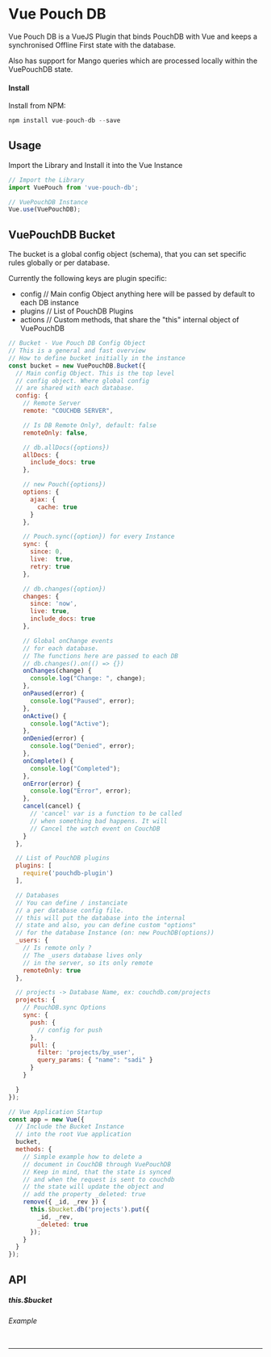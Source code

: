 # Vue Pouch DB

Vue Pouch DB is a VueJS Plugin that binds PouchDB with Vue and keeps
a synchronised Offline First state with the database.

Also has support for Mango queries which are processed locally within
the VuePouchDB state.

#### Install

Install from NPM:

```javascript
npm install vue-pouch-db --save
```

## Usage

Import the Library and Install it into the Vue Instance

```javascript
// Import the Library
import VuePouch from 'vue-pouch-db';

// VuePouchDB Instance
Vue.use(VuePouchDB);
```

## VuePouchDB Bucket

The bucket is a global config object (schema), that you can set
specific rules globally or per database.

Currently the following keys are plugin specific:

* config // Main config Object anything here will be passed by default to each DB instance
* plugins // List of PouchDB Plugins
* actions // Custom methods, that share the "this" internal object of VuePouchDB

```javascript
// Bucket - Vue Pouch DB Config Object
// This is a general and fast overview
// How to define bucket initially in the instance
const bucket = new VuePouchDB.Bucket({
  // Main config Object. This is the top level
  // config object. Where global config
  // are shared with each database.
  config: {
    // Remote Server
    remote: "COUCHDB SERVER",

    // Is DB Remote Only?, default: false
    remoteOnly: false,

    // db.allDocs({options})
    allDocs: {
      include_docs: true
    },

    // new Pouch({options})
    options: {
      ajax: {
        cache: true
      }
    },

    // Pouch.sync({option}) for every Instance
    sync: {
      since: 0,
      live:  true,
      retry: true
    },

    // db.changes({option})
    changes: {
      since: 'now',
      live: true,
      include_docs: true
    },

    // Global onChange events
    // for each database.
    // The functions here are passed to each DB
    // db.changes().on(() => {})
    onChanges(change) {
      console.log("Change: ", change);
    },
    onPaused(error) {
      console.log("Paused", error);
    },
    onActive() {
      console.log("Active");
    },
    onDenied(error) {
      console.log("Denied", error);
    },
    onComplete() {
      console.log("Completed");
    },
    onError(error) {
      console.log("Error", error);
    },
    cancel(cancel) {
      // 'cancel' var is a function to be called
      // when something bad happens. It will
      // Cancel the watch event on CouchDB
    }
  },

  // List of PouchDB plugins
  plugins: [
    require('pouchdb-plugin')
  ],

  // Databases
  // You can define / instanciate
  // a per database config file.
  // this will put the database into the internal
  // state and also, you can define custom "options"
  // for the database Instance (on: new PouchDB(options))
  _users: {
    // Is remote only ?
    // The _users database lives only
    // in the server, so its only remote
    remoteOnly: true
  },

  // projects -> Database Name, ex: couchdb.com/projects
  projects: {
    // PouchDB.sync Options
    sync: {
      push: {
        // config for push
      },
      pull: {
        filter: 'projects/by_user',
        query_params: { "name": "sadi" }
      }
    }

  }
});

// Vue Application Startup
const app = new Vue({
  // Include the Bucket Instance
  // into the root Vue application
  bucket,
  methods: {
    // Simple example how to delete a
    // document in CouchDB through VuePouchDB
    // Keep in mind, that the state is synced
    // and when the request is sent to couchdb
    // the state will update the object and
    // add the property _deleted: true
    remove({ _id, _rev }) {
      this.$bucket.db('projects').put({
        _id, _rev,
        _deleted: true
      });
    }
  }
});
```

## API

##### this.$bucket

###### Example
```javascript
```
-----
